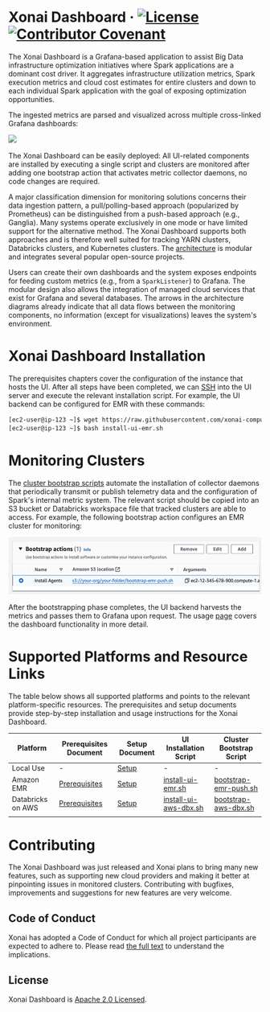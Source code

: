 # Xonai Dashboard &middot; [![License](https://img.shields.io/badge/License-Apache_2.0-blue.svg)](https://opensource.org/licenses/Apache-2.0) [![Contributor Covenant](https://img.shields.io/badge/Contributor%20Covenant-2.1-4baaaa.svg)](./CODE_OF_CONDUCT.md)

The Xonai Dashboard is a Grafana-based application to assist Big Data infrastructure optimization initiatives where Spark applications are a dominant cost driver.
It aggregates infrastructure utilization metrics, Spark execution metrics and cloud cost estimates for entire clusters and down to each individual Spark application with the goal of exposing optimization opportunities.

The ingested metrics are parsed and visualized across multiple cross-linked Grafana dashboards:

<img src="images/Overview.gif" />

The Xonai Dashboard can be easily deployed: All UI-related components are installed by executing a single script and clusters are monitored after adding one bootstrap
action that activates metric collector daemons, no code changes are required.

A major classification dimension for monitoring solutions concerns their data ingestion pattern, a pull/polling-based approach (popularized by Prometheus) can be distinguished from a push-based
approach (e.g., Ganglia). Many systems operate exclusively in one mode or have limited support for the alternative method. The Xonai Dashboard supports both approaches and is therefore well suited for tracking
YARN clusters, Databricks clusters, and Kubernetes clusters. The [architecture](./images/Architecture.svg) is modular and integrates several popular open-source projects.

Users can create their own dashboards and the system exposes endpoints for feeding custom metrics (e.g., from a `SparkListener`) to Grafana.
The modular design also allows the integration of managed cloud services that exist for Grafana and several databases. The arrows in the architecture diagrams already indicate that all data flows
between the monitoring components, no information (except for visualizations) leaves the system's environment.

# Xonai Dashboard Installation
The prerequisites chapters cover the configuration of the instance that hosts the UI. After all steps have been completed, we can [SSH](https://docs.aws.amazon.com/AWSEC2/latest/UserGuide/connect-to-linux-instance.html) into the UI server and execute the relevant installation 
script. For example, the UI backend can be configured for EMR with these commands:
``` bash
[ec2-user@ip-123 ~]$ wget https://raw.githubusercontent.com/xonai-computing/xonai-dashboard/main/scripts/install-ui-emr.sh # Download script
[ec2-user@ip-123 ~]$ bash install-ui-emr.sh
```

# Monitoring Clusters
The [cluster bootstrap scripts](./scripts/) automate the installation of collector daemons that periodically transmit or publish telemetry data and the configuration of Spark's internal metric system.
The relevant script should be copied into an S3 bucket or Databricks workspace file that tracked clusters are able to access. For example, the following bootstrap action configures an EMR cluster for 
monitoring:

<img src="./images/BootstrapPush.png" width="528" height="114" />

After the bootstrapping phase completes, the UI backend harvests the metrics and passes them to Grafana upon request. The usage [page](./docs/usage.md) covers the dashboard functionality in more detail.

# Supported Platforms and Resource Links
The table below shows all supported platforms and points to the relevant platform-specific resources. The prerequisites and setup documents provide step-by-step installation and usage instructions
for the Xonai Dashboard.

| Platform          | Prerequisites Document                     | Setup Document                   | UI Installation Script                                   | Cluster Bootstrap Script                                 |
|-------------------|--------------------------------------------|----------------------------------|----------------------------------------------------------|----------------------------------------------------------|
| Local Use         | -                                          | [Setup](./docs/local.md)         | -                                                        | -                                                        |
| Amazon EMR        | [Prerequisites](./docs/prerequ-emr.md)     | [Setup](./docs/setup-emr.md)     | [install-ui-emr.sh](./scripts/install-ui-emr.sh)         | [bootstrap-emr-push.sh](./scripts/bootstrap-emr-push.sh) |
| Databricks on AWS | [Prerequisites](./docs/prerequ-aws-dbx.md) | [Setup](./docs/setup-aws-dbx.md) | [install-ui-aws-dbx.sh](./scripts/install-ui-aws-dbx.sh) | [bootstrap-aws-dbx.sh](./scripts/bootstrap-aws-dbx.sh)   |
|                   |                                            |                                  |                                                          |                                                          |

# Contributing

The Xonai Dashboard was just released and Xonai plans to bring many new features, such as supporting new cloud providers and making it better at pinpointing issues in monitored clusters.
Contributing with bugfixes, improvements and suggestions for new features are very welcome.

## Code of Conduct

Xonai has adopted a Code of Conduct for which all project participants are expected to adhere to. Please read [the full text](./CODE_OF_CONDUCT.md) to understand the implications.

## License

Xonai Dashboard is [Apache 2.0 Licensed](./LICENSE).
